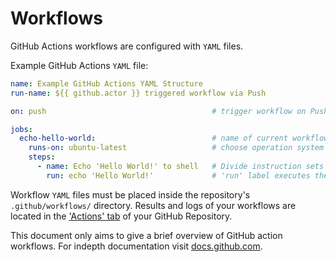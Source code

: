 # Workflows

GitHub Actions workflows are configured with `YAML` files. 

Example GitHub Actions `YAML` file:

```yaml
name: Example GitHub Actions YAML Structure
run-name: ${{ github.actor }} triggered workflow via Push

on: push                                     # trigger workflow on Push to repo

jobs:
  echo-hello-world:                          # name of current workflow job
    runs-on: ubuntu-latest                   # choose operation system for workflow to run on
    steps:
      - name: Echo 'Hello World!' to shell   # Divide instruction sets by categories or 'names'
        run: echo 'Hello World!'             # 'run' label executes the paired value in the runner shell
```

Workflow `YAML` files must be placed inside the repository's `.github/workflows/` directory.
Results and logs of your workflows are located in the ['Actions' tab](https://github.com/NCAR/DART/actions) of your GitHub Repository.

This document only aims to give a brief overview of GitHub action workflows. For indepth documentation visit [docs.github.com](https://docs.github.com/en/actions/using-workflows/about-workflows).




